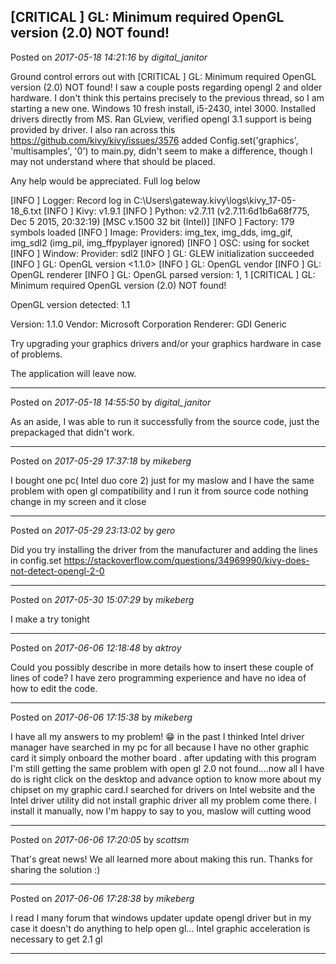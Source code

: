 ## [CRITICAL          ] GL: Minimum required OpenGL version (2.0) NOT found!
Posted on *2017-05-18 14:21:16* by *digital_janitor*

Ground control errors out with [CRITICAL          ] GL: Minimum required OpenGL version (2.0) NOT found!
I saw a couple posts regarding opengl 2 and older hardware.   I don't think this pertains precisely to the previous thread, so I am starting a new one.  Windows 10 fresh install, i5-2430, intel 3000.  Installed drivers directly from MS.  Ran GLview, verified opengl 3.1 support is being provided by driver.  I also ran across this 
https://github.com/kivy/kivy/issues/3576
added Config.set('graphics', 'multisamples', '0') to main.py, didn't seem to make a difference, though I may not understand where that should be placed.

Any help would be appreciated.  Full log below

[INFO              ] Logger: Record log in C:\Users\gateway\.kivy\logs\kivy_17-05-18_6.txt
[INFO              ] Kivy: v1.9.1
[INFO              ] Python: v2.7.11 (v2.7.11:6d1b6a68f775, Dec  5 2015, 20:32:19) [MSC v.1500 32 bit (Intel)]
[INFO              ] Factory: 179 symbols loaded
[INFO              ] Image: Providers: img_tex, img_dds, img_gif, img_sdl2 (img_pil, img_ffpyplayer ignored)
[INFO               ] OSC: using <thread> for socket
[INFO              ] Window: Provider: sdl2
[INFO              ] GL: GLEW initialization succeeded
[INFO              ] GL: OpenGL version <1.1.0>
[INFO              ] GL: OpenGL vendor <Microsoft Corporation>
[INFO              ] GL: OpenGL renderer <GDI Generic>
[INFO              ] GL: OpenGL parsed version: 1, 1
[CRITICAL          ] GL: Minimum required OpenGL version (2.0) NOT found!

OpenGL version detected: 1.1

Version: 1.1.0
Vendor: Microsoft Corporation
Renderer: GDI Generic

Try upgrading your graphics drivers and/or your graphics hardware in case of problems.

The application will leave now.

---

Posted on *2017-05-18 14:55:50* by *digital_janitor*

As an aside, I was able to run it successfully from the source code, just the prepackaged that didn't work.

---

Posted on *2017-05-29 17:37:18* by *mikeberg*

I bought one pc( Intel duo core 2) just for my maslow and I have the same problem with open gl compatibility and I run it from source code nothing change in my screen and it close

---

Posted on *2017-05-29 23:13:02* by *gero*

Did you try installing the driver from the manufacturer and adding the lines in config.set https://stackoverflow.com/questions/34969990/kivy-does-not-detect-opengl-2-0

---

Posted on *2017-05-30 15:07:29* by *mikeberg*

I make a try tonight

---

Posted on *2017-06-06 12:18:48* by *aktroy*

Could you possibly describe in more details how to insert these couple of lines of code? I have zero programming experience and have no idea of how to edit the code.

---

Posted on *2017-06-06 17:15:38* by *mikeberg*

I have all my answers to my problem! 😁 in the past I thinked Intel driver manager have searched in my pc for all because I have no other graphic card it simply onboard the mother board . after updating with this program I'm still getting the same problem with open gl 2.0 not found....now all I have do is right click on the desktop and advance option to know more about my chipset on my graphic card.I searched for drivers on Intel website and the Intel driver utility did not install graphic driver all my problem come there. I install it manually, now I'm happy to say to you, maslow will cutting wood

---

Posted on *2017-06-06 17:20:05* by *scottsm*

That's great news! We all learned more about making this run. Thanks for sharing the solution :)

---

Posted on *2017-06-06 17:28:38* by *mikeberg*

I read I many forum that windows updater update opengl driver but in my case it doesn't do anything to help open gl... Intel graphic acceleration is necessary to get 2.1 gl

---


